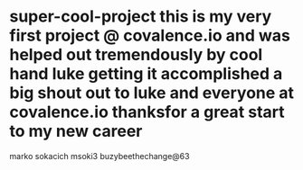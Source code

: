 # super-cool-project this is my very first project @ covalence.io and was helped out tremendously by cool hand luke getting it accomplished a big shout out to luke and everyone at covalence.io   thanksfor a great start to my new career
marko sokacich
msoki3
buzybeethechange@63

